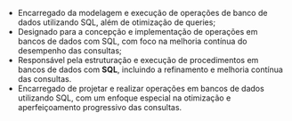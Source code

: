 * Encarregado da modelagem e execução de operações de banco de dados utilizando SQL, além de otimização de queries;
* Designado para a concepção e implementação de operações em bancos de dados com SQL, com foco na melhoria contínua do desempenho das consultas;
* Responsável pela estruturação e execução de procedimentos em bancos de dados com **SQL**, incluindo a refinamento e melhoria contínua das consultas.
* Encarregado de projetar e realizar operações em bancos de dados utilizando SQL, com um enfoque especial na otimização e aperfeiçoamento progressivo das consultas.